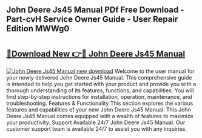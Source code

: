 ## John Deere Js45 Manual PDf Free Download - Part-cvH Service Owner Guide - User Repair Edition MWWg0

# <h2><a href="http://bc54904.oget.top/?id=John+Deere+Js45+Manual">🔗Download New 👉🔴 John Deere Js45 Manual</a></h2>

[![John Deere Js45 Manual new download](https://i.imgur.com/5g1atiW.png)](http://bc54904.oget.top/?id=John+Deere+Js45+Manual)
Welcome to the user manual for your newly delivered John Deere Js45 Manual. This comprehensive guide is intended to help you get started with your product and provide you with a thorough understanding of its features, functions, and capabilities. You will find step-by-step instructions for installation, operation, maintenance, and troubleshooting. Features & Functionality This section explores the various features and capabilities of your new John Deere Js45 Manual. This John Deere Js45 Manual comes equipped with a wealth of features to maximize your productivity. Support Available 24/7 John Deere Js45 Manual. Our customer support team is available 24/7 to assist you with any inquiries.
